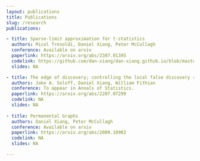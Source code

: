 ```yaml
---
layout: publications
title: Publications
slug: /research
publications:

- title: Sparse-limit approximation for t-statistics
  authors: Micol Tresoldi, Daniel Xiang, Peter McCullagh
  conference: Available on arxiv
  paperlink: https://arxiv.org/abs/2307.01395
  codelink: https://github.com/dan-xiang/dan-xiang.github.io/blob/master/sparse-limit-t-statistics.R
  slides: NA

- title: The edge of discovery; controlling the local false discovery rate at the margin.
  authors: Jake A. Soloff, Daniel Xiang, William Fithian
  conference: To appear in Annals of Statistics.
  paperlink: https://arxiv.org/abs/2207.07299
  codelink: NA
  slides: NA
  
- title: Permanental Graphs
  authors: Daniel Xiang, Peter McCullagh
  conference: Available on arxiv
  paperlink: https://arxiv.org/abs/2009.10902
  codelink: NA
  slides: NA

---
```

